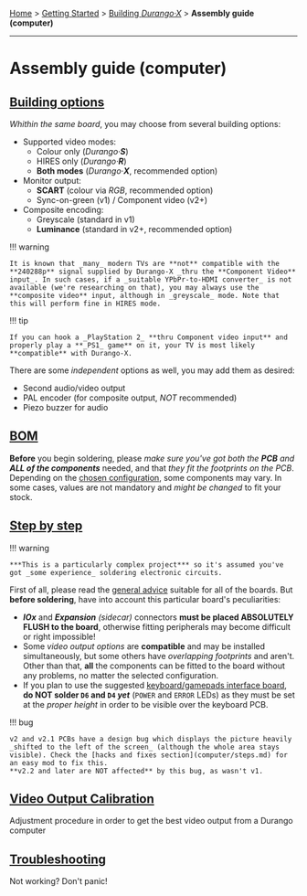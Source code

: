 [Home](../../index.md) > [Getting Started](../../started.md) > [Building _Durango·X_](../building.md) > **Assembly guide (computer)**
___
# Assembly guide (computer)

## [Building options](computer/options.md)

_Whithin the same board_, you may choose from several building options:

- Supported video modes:
	- Colour only (_Durango·**S**_)
	- HIRES only (_Durango·**R**_)
	- **Both modes** (_Durango·**X**_, recommended option)
- Monitor output:
	- **SCART** (colour via _RGB_, recommended option)
	- Sync-on-green (v1) / Component video (v2+)
- Composite encoding:
	- Greyscale (standard in v1)
	- **Luminance** (standard in v2+, recommended option)

!!! warning

	It is known that _many_ modern TVs are **not** compatible with the **240288p** signal supplied by Durango-X _thru the **Component Video** input_. In such cases, if a _suitable YPbPr-to-HDMI converter_ is not available (we're researching on that), you may always use the **composite video** input, although in _greyscale_ mode. Note that this will perform fine in HIRES mode.

!!! tip

	If you can hook a _PlayStation 2_ **thru Component video input** and properly play a **_PS1_ game** on it, your TV is most likely **compatible** with Durango-X.

There are some _independent_ options as well, you may add them as desired:

- Second audio/video output
- PAL encoder (for composite output, _NOT_ recommended)
- Piezo buzzer for audio

## [BOM](computer/bom.md)

**Before** you begin soldering, please _make sure you've got both the **PCB** and **ALL of the components**_ needed, and that _they fit the footprints on the PCB_. Depending on the [chosen configuration](computer/options.md), some components may vary. In some cases, values are not mandatory and _might be changed_ to fit your stock.

## [Step by step](computer/steps.md)

!!! warning

	***This is a particularly complex project*** so it's assumed you've got _some experience_ soldering electronic circuits.

First of all, please read the [general advice](general.md) suitable for all of the boards. But **before soldering**, have into account
this particular board's peculiarities:

- ***IOx*** and _**Expansion** (sidecar)_ connectors **must be placed ABSOLUTELY FLUSH to the board**, otherwise fitting peripherals may become difficult or right impossible!
- Some _video output options_ are **compatible** and may be installed simultaneously, but some others have _overlapping footprints_ and aren't. Other than that, **all** the components can be fitted to the board without any problems, no matter the selected configuration.
- If you plan to use the suggested [keyboard/gamepads interface board](keyboard.md), **do NOT solder `D6` and `D4` _yet_** (`POWER` and `ERROR` LEDs) as they must be set at the _proper height_ in order to be visible over the keyboard PCB.

!!! bug

	v2 and v2.1 PCBs have a design bug which displays the picture heavily _shifted to the left of the screen_ (although the whole area stays visible). Check the [hacks and fixes section](computer/steps.md) for an easy mod to fix this.
	**v2.2 and later are NOT affected** by this bug, as wasn't v1.

## [Video Output Calibration](computer/vdu_calib.md)

Adjustment procedure in order to get the best video output from a Durango computer

## [Troubleshooting](computer/troubleshoot.md)

Not working? Don't panic!
